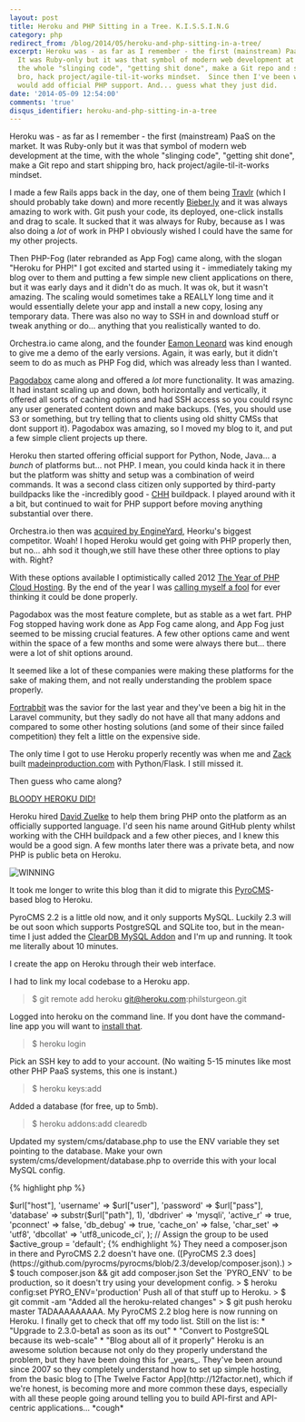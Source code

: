 ```yaml
---
layout: post
title: Heroku and PHP Sitting in a Tree. K.I.S.S.I.N.G
category: php
redirect_from: /blog/2014/05/heroku-and-php-sitting-in-a-tree/
excerpt: Heroku was - as far as I remember - the first (mainstream) PaaS on the market.
  It was Ruby-only but it was that symbol of modern web development at the time, with
  the whole "slinging code", "getting shit done", make a Git repo and start shipping
  bro, hack project/agile-til-it-works mindset.  Since then I've been wishing they
  would add official PHP support. And... guess what they just did.
date: '2014-05-09 12:54:00'
comments: 'true'
disqus_identifier: heroku-and-php-sitting-in-a-tree
---
```


Heroku was - as far as I remember - the first (mainstream) PaaS on the market. It was Ruby-only but it was that symbol of modern web development at the time, with the whole "slinging code", "getting shit done", make a Git repo and start shipping bro, hack project/agile-til-it-works mindset. 

I made a few Rails apps back in the day, one of them being [Travlr](http://travlrapp.com/) (which I should probably take down) and more recently [Bieber.ly](http://techcrunch.com/2011/01/13/bieberly-justin-bieber/) and it was always amazing to work with. Git push your code, its deployed, one-click installs and drag to scale. It sucked that it was always for Ruby, because as I was also doing a _lot_ of work in PHP I obviously wished I could have the same for my other projects.

Then PHP-Fog (later rebranded as App Fog) came along, with the slogan "Heroku for PHP!" I got excited and started using it - immediately taking my blog over to them and putting a few simple new client applications on there, but it was early days and it didn't do as much. It was ok, but it wasn't amazing. The scaling would sometimes take a REALLY long time and it would essentially delete your app and install a new copy, losing any temporary data. There was also no way to SSH in and download stuff or tweak anything or do... anything that you realistically wanted to do. 

Orchestra.io came along, and the founder [Eamon Leonard](https://twitter.com/EamonLeonard) was kind enough to give me a demo of the early versions. Again, it was early, but it didn't seem to do as much as PHP Fog did, which was already less than I wanted. 

[Pagodabox](https://pagodabox.com/) came along and offered a _lot_ more functionality. It was amazing. It had instant scaling up and down, both horizontally and vertically, it offered all sorts of caching options and had SSH access so you could rsync any user generated content down and make backups. (Yes, you should use S3 or something, but try telling that to clients using old shitty CMSs that dont support it). Pagodabox was amazing, so I moved my blog to it, and put a few simple client projects up there.

Heroku then started offering official support for Python, Node, Java... a _bunch_ of platforms but... not PHP. I mean, you could kinda hack it in there but the platform was shitty and setup was a combination of weird commands. It was a second class citizen only supported by third-party buildpacks like the -incredibly good -  [CHH](https://github.com/CHH/heroku-buildpack-php) buildpack. I played around with it a bit, but continued to wait for PHP support before moving anything substantial over there. 

Orchestra.io then was [acquired by EngineYard](http://techcrunch.com/2011/08/23/engine-yard-acquires-orchestra-to-add-php-support-to-its-paas/), Heorku's biggest competitor. Woah! I hoped Heroku would get going with PHP properly then, but no... ahh sod it though,we still have these other three options to play with. Right?

With these options available I optimistically called 2012 [The Year of PHP Cloud Hosting](/blog/2012/01/2012-the-year-of-php-cloud-hosting). By the end of the year I was [calling myself a fool](/blog/2012/10/cloud-hosting-php-pipe-dream) for ever thinking it could be done properly.

Pagodabox was the most feature complete, but as stable as a wet fart. PHP Fog stopped having work done as App Fog came along, and App Fog just seemed to be missing crucial features. A few other options came and went within the space of a few months and some were always there but... there were a lot of shit options around.

It seemed like a lot of these companies were making these platforms for the sake of making them, and not really understanding the problem space properly.

[Fortrabbit](http://fortrabbit.com) was the savior for the last year and they've been a big hit in the Laravel community, but they sadly do not have all that many addons and compared to some other hosting solutions (and some of their since failed competition) they felt a little on the expensive side.

The only time I got to use Heroku properly recently was when me and [Zack](http://twitter.com/zackkitzmiller) built [madeinproduction.com](http://madeinproduction.com) with Python/Flask. I still missed it.

Then guess who came along? 

[BLOODY HEROKU DID!](https://blog.heroku.com/archives/2014/4/29/introducing_the_new_php_on_heroku)

Heroku hired [David Zuelke](https://twitter.com/dzuelke) to help them bring PHP onto the platform as an officially supported language. I'd seen his name around GitHub plenty whilst working with the CHH buildpack and a few other pieces, and I knew this would be a good sign. A few months later there was a private beta, and now PHP is public beta on Heroku. 

![WINNING](http://www.reactiongifs.com/r/yay.gif)

It took me longer to write this blog than it did to migrate this [PyroCMS](http://pyrocms.com)-based blog to Heroku.

PyroCMS 2.2 is a little old now, and it only supports MySQL. Luckily 2.3 will be out soon which supports PostgreSQL and SQLite too, but in the mean-time I just added the [ClearDB MySQL Addon](https://addons.heroku.com/cleardb) and I'm up and running. It took me literally about 10 minutes.

I create the app on Heroku through their web interface.

I had to link my local codebase to a Heroku app.

> $ git remote add heroku git@heroku.com:philsturgeon.git

Logged into heroku on the command line. If you dont have the command-line app you will want to [install that](https://devcenter.heroku.com/articles/quickstart).

> $ heroku login

Pick an SSH key to add to your account. (No waiting 5-15 minutes like most other PHP PaaS systems, this one is instant.)

> $ heroku keys:add 

Added a database (for free, up to 5mb).

> $ heroku addons:add clearedb

Updated my system/cms/database.php to use the ENV variable they set pointing to the database. Make your own system/cms/development/database.php to override this with your local MySQL config.

{% highlight php %}
<?php if (!defined('BASEPATH')) exit('No direct script access allowed');

$url = parse_url(getenv("CLEARDB\_DATABASE\_URL"));

// Staging and Production
$db['default'] = array(
    'hostname'		=> 	$url["host"],
    'username'		=> 	$url["user"],
    'password'		=> 	$url["pass"],
    'database'		=> 	substr($url["path"], 1),
    'dbdriver' 		=> 	'mysqli',
    'active_r' 		=>	true,
    'pconnect' 		=>	false,
    'db_debug' 		=>	true,
    'cache_on' 		=>	false,
    'char_set' 		=>	'utf8',
    'dbcollat' 		=>	'utf8_unicode_ci',
);

// Assign the group to be used
$active_group = 'default';
{% endhighlight %}


They need a composer.json in there and PyroCMS 2.2 doesn't have one. ([PyroCMS 2.3 does](https://github.com/pyrocms/pyrocms/blob/2.3/develop/composer.json).)

> $ touch composer.json && git add composer.json

Set the `PYRO_ENV` to be production, so it doesn't try using your development config. 

> $ heroku config:set PYRO_ENV='production'

Push all of that stuff up to Heroku. 

> $ git commit -am "Added all the heroku-related changes"
> $ git push heroku master

TADAAAAAAAAA.

My PyroCMS 2.2 blog here is now running on Heroku. I finally get to check that off my todo list.

Still on the list is:

* "Upgrade to 2.3.0-beta1 as soon as its out"
* "Convert to PostgreSQL because its web-scale"
* "Blog about all of it properly"

Heroku is an awesome solution because not only do they properly understand the problem, but they have been doing this for _years_. They've been around since 2007 so they completely understand how to set up simple hosting, from the basic blog to [The Twelve Factor App](http://12factor.net), which if we're honest, is becoming more and more common these days, especially with all these people going around telling you to build API-first and API-centric applications... *cough*